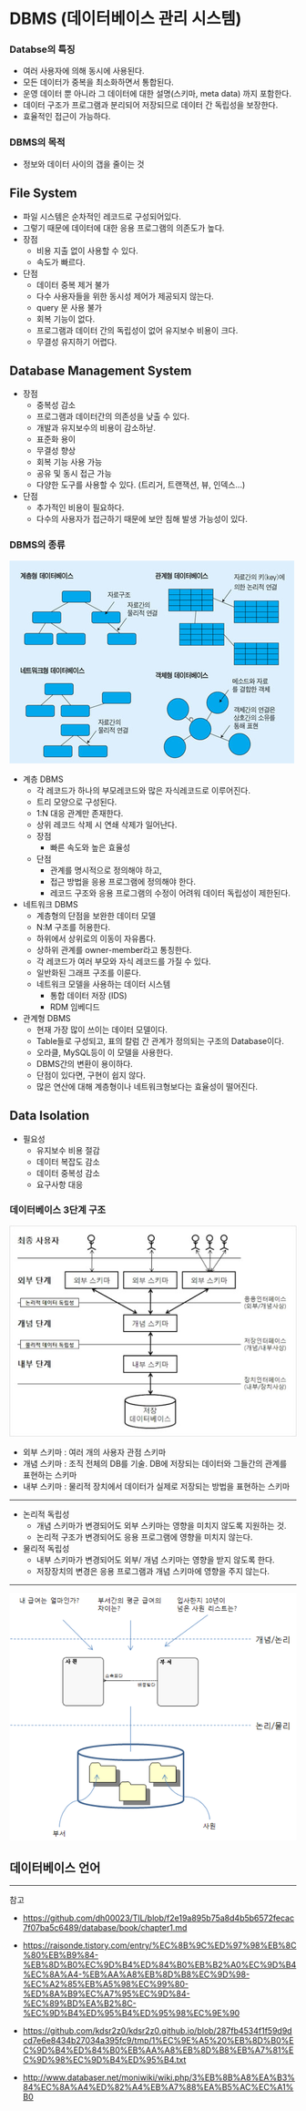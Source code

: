 # DBMS (데이터베이스 관리 시스템)
 
### Databse의 특징  
- 여러 사용자에 의해 동시에 사용된다.  
- 모든 데이터가 중복을 최소화하면서 통합된다.
- 운영 데이터 뿐 아니라 그 데이터에 대한 설명(스키마, meta data) 까지 포함한다. 
- 데이터 구조가 프로그램과 분리되어 저장되므로 데이터 간 독립성을 보장한다. 
- 효율적인 접근이 가능하다. 
### DBMS의 목적 
- 정보와 데이터 사이의 갭을 줄이는 것
## File System
- 파일 시스템은 순차적인 레코드로 구성되어있다. 
- 그렇기 때문에 데이터에 대한 응용 프로그램의 의존도가 높다. 
- 장점
    - 비용 지출 없이 사용할 수 있다. 
    - 속도가 빠르다. 
- 단점
    - 데이터 중복 제거 불가
    - 다수 사용자들을 위한 동시성 제어가 제공되지 않는다. 
    - query 문 사용 불가
    - 회복 기능이 없다. 
    - 프로그램과 데이터 간의 독립성이 없어 유지보수 비용이 크다. 
    - 무결성 유지하기 어렵다. 

## Database Management System
- 장점
    - 중복성 감소 
    - 프로그램과 데이터간의 의존성을 낮출 수 있다. 
    - 개발과 유지보수의 비용이 감소하낟. 
    - 표준화 용이 
    - 무결성 향상
    - 회복 기능 사용 가능 
    - 공유 및 동시 접근 가능 
    - 다양한 도구를 사용할 수 있다. (트리거, 트랜잭션, 뷰, 인덱스...)
- 단점
    - 추가적인 비용이 필요하다. 
    - 다수의 사용자가 접근하기 때문에 보안 침해 발생 가능성이 있다. 

### DBMS의 종류 
![dbms](./img/dbms.jfif)

- 계층 DBMS 
    - 각 레코드가 하나의 부모레코드와 많은 자식레코드로 이루어진다. 
    - 트리 모양으로 구성된다.
    - 1:N 대응 관계만 존재한다. 
    - 상위 레코드 삭제 시 연쇄 삭제가 일어난다. 
    - 장점
        - 빠른 속도와 높은 효율성 
    - 단점
        - 관계를 명시적으로 정의해야 하고, 
        - 접근 방법을 응용 프로그램에 정의해야 한다. 
        - 레코드 구조와 응용 프로그램의 수정이 어려워 데이터 독립성이 제한된다.
- 네트워크 DBMS
    - 계층형의 단점을 보완한 데이터 모델 
    - N:M 구조를 허용한다. 
    - 하위에서 상위로의 이동이 자유롭다. 
    - 상하위 관계를 owner-member라고 통칭한다. 
    - 각 레코드가 여러 부모와 자식 레코드를 가질 수 있다. 
    - 일반화된 그래프 구조를 이룬다. 
    - 네트워크 모델을 사용하는 데이터 시스템 
        - 통합 데이터 저장 (IDS)
        - RDM 임베디드
- 관계형 DBMS
    - 현재 가장 많이 쓰이는 데이터 모델이다. 
    - Table들로 구성되고, 표의 칼럼 간 관계가 정의되는 구조의 Database이다. 
    - 오라클, MySQL등이 이 모델을 사용한다. 
    - DBMS간의 변환이 용이하다. 
    - 단점이 있다면, 구현이 쉽지 않다. 
    - 많은 연산에 대해 계층형이나 네트워크형보다는 효율성이 떨어진다. 
    
## Data Isolation
- 필요성
    - 유지보수 비용 절감
    - 데이터 복잡도 감소 
    - 데이터 중복성 감소 
    - 요구사항 대응 


### 데이터베이스 3단계 구조 
![database3layers](./img/database.jpg)
- 외부 스키마 : 여러 개의 사용자 관점 스키마 
- 개념 스키마 : 조직 전체의 DB를 기술. DB에 저장되는 데이터와 그들간의 관계를 표현하는 스키마 
- 내부 스키마 : 물리적 장치에서 데이터가 실제로 저장되는 방법을 표현하는 스키마
---
- 논리적 독립성 
    - 개념 스키마가 변경되어도 외부 스키마는 영향을 미치지 않도록 지원하는 것.
    - 논리적 구조가 변경되어도 응용 프로그램에 영향을 미치지 않는다. 
- 물리적 독립성
    - 내부 스키마가 변경되어도 외부/ 개념 스키마는 영향을 받지 않도록 한다.
    - 저장장치의 변경은 응용 프로그램과 개념 스키마에 영향을 주지 않는다. 
---
![schema](./img/schema2.png)

## 데이터베이스 언어 

---
참고 
- https://github.com/dh00023/TIL/blob/f2e19a895b75a8d4b5b6572fecac7f07ba5c6489/database/book/chapter1.md

- https://raisonde.tistory.com/entry/%EC%8B%9C%ED%97%98%EB%8C%80%EB%B9%84-%EB%8D%B0%EC%9D%B4%ED%84%B0%EB%B2%A0%EC%9D%B4%EC%8A%A4-%EB%AA%A8%EB%8D%B8%EC%9D%98-%EC%A2%85%EB%A5%98%EC%99%80-%ED%8A%B9%EC%A7%95%EC%9D%84-%EC%89%BD%EA%B2%8C-%EC%9D%B4%ED%95%B4%ED%95%98%EC%9E%90

- https://github.com/kdsr2z0/kdsr2z0.github.io/blob/287fb4534f1f59d9dcd7e6e8434b27034a395fc9/tmp/1%EC%9E%A5%20%EB%8D%B0%EC%9D%B4%ED%84%B0%EB%AA%A8%EB%8D%B8%EB%A7%81%EC%9D%98%EC%9D%B4%ED%95%B4.txt

- http://www.databaser.net/moniwiki/wiki.php/3%EB%8B%A8%EA%B3%84%EC%8A%A4%ED%82%A4%EB%A7%88%EA%B5%AC%EC%A1%B0
